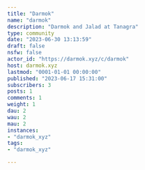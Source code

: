 ```yaml
---
title: "Darmok" 
name: "darmok"
description: "Darmok and Jalad at Tanagra"
type: community
date: "2023-06-30 13:13:59"
draft: false
nsfw: false
actor_id: "https://darmok.xyz/c/darmok"
host: darmok.xyz
lastmod: "0001-01-01 00:00:00"
published: "2023-06-17 15:31:00"
subscribers: 3
posts: 1
comments: 1
weight: 1
dau: 2
wau: 2
mau: 2
instances:
- "darmok_xyz"
tags: 
- "darmok_xyz"

---
```

